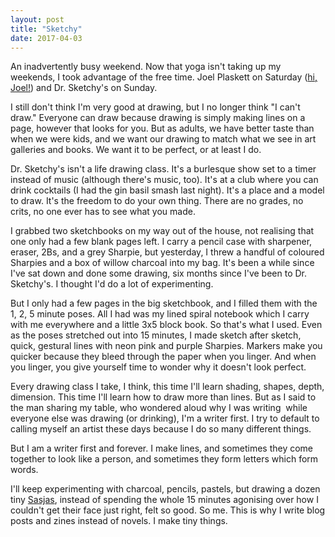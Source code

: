 ```yaml
---
layout: post
title: "Sketchy"
date: 2017-04-03
---
```


An inadvertently busy weekend. Now that yoga isn't taking up my weekends, I took advantage of the free time. Joel Plaskett on Saturday ([hi, Joel!](https://twitter.com/joelplaskett/status/848684123061231617)) and Dr. Sketchy's on Sunday.

I still don't think I'm very good at drawing, but I no longer think "I can't draw." Everyone can draw because drawing is simply making lines on a page, however that looks for you. But as adults, we have better taste than when we were kids, and we want our drawing to match what we see in art galleries and books. We want it to be perfect, or at least I do.

Dr. Sketchy's isn't a life drawing class. It's a burlesque show set to a timer instead of music (although there's music, too). It's at a club where you can drink cocktails (I had the gin basil smash last night). It's a place and a model to draw. It's the freedom to do your own thing. There are no grades, no crits, no one ever has to see what you made.

I grabbed two sketchbooks on my way out of the house, not realising that one only had a few blank pages left. I carry a pencil case with sharpener, eraser, 2Bs, and a grey Sharpie, but yesterday, I threw a handful of coloured Sharpies and a box of willow charcoal into my bag. It's been a while since I've sat down and done some drawing, six months since I've been to Dr. Sketchy's. I thought I'd do a lot of experimenting.

But I only had a few pages in the big sketchbook, and I filled them with the 1, 2, 5 minute poses. All I had was my lined spiral notebook which I carry with me everywhere and a little 3x5 block book. So that's what I used. Even as the poses stretched out into 15 minutes, I made sketch after sketch, quick, gestural lines with neon pink and purple Sharpies. Markers make you quicker because they bleed through the paper when you linger. And when you linger, you give yourself time to wonder why it doesn't look perfect.

Every drawing class I take, I think, this time I'll learn shading, shapes, depth, dimension. This time I'll learn how to draw more than lines. But as I said to the man sharing my table, who wondered aloud why I was writing  while everyone else was drawing (or drinking), I'm a writer first. I try to default to calling myself an artist these days because I do so many different things.

But I am a writer first and forever. I make lines, and sometimes they come together to look like a person, and sometimes they form letters which form words.

I'll keep experimenting with charcoal, pencils, pastels, but drawing a dozen tiny [Sasjas](https://www.instagram.com/sasjasmolders/), instead of spending the whole 15 minutes agonising over how I couldn't get their face just right, felt so good. So me. This is why I write blog posts and zines instead of novels. I make tiny things.
